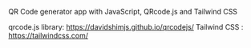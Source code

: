 QR Code generator app with JavaScript, QRcode.js and Tailwind CSS

qrcode.js library: https://davidshimjs.github.io/qrcodejs/
Tailwind CSS :     https://tailwindcss.com/